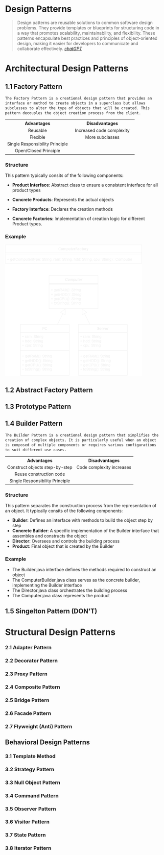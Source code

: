 # **Design Patterns**

> Design patterns are reusable solutions to common software design problems. They provide templates or blueprints for structuring code in a way that promotes scalability, maintainability, and flexibility. These patterns encapsulate best practices and principles of object-oriented design, making it easier for developers to communicate and collaborate effectively. [_chatGPT_](https://chat.openai.com/)

# Architectural Design Patterns

## 1.1 Factory Pattern

    The Factory Pattern is a creational design pattern that provides an interface or method to create objects in a superclass but allows subclasses to alter the type of objects that will be created. This pattern decouples the object creation process from the client.

<div align="center" style="width: 100%;">

<table style="width: 100%;">
    <tr>
        <th style="text-align:center; width:50%">Advantages</th>
        <th style="text-align:center; width:50%">Disadvantages</th>
    </tr>
    <tr>
        <td align="center">Reusable</td>
        <td align="center">Increased code complexity</td>
    </tr>
    <tr>
        <td align="center">Flexible</td>
        <td align="center">More subclasses</td>
    </tr>
    <tr>
        <td align="center">Single Responsibility Principle</td>
        <td align="center"></td>
    </tr>
        <tr>
        <td align="center">Open/Closed Principle</td>
        <td align="center"></td>
    </tr>
</table>

</div>

### Structure

This pattern typically consits of the following components:

-   **Product Interface**: Abstract class to ensure a consistent interface for all product types

-   **Concrete Products**: Represents the actual objects

-   **Factory Interface**: Declares the creation methods

-   **Concrete Factories**: Implementation of creation logic for different Product types.

### Example

![UML Diagramm of the code example for the factory pattern](Assets/FactoryPattern.png)

## 1.2 Abstract Factory Pattern

## 1.3 Prototype Pattern

## 1.4 Builder Pattern

    The Builder Pattern is a creational design pattern that simplifies the creation of complex objects. It is particularly useful when an object is composed of multiple components or requires various configurations to suit different use cases.

<div align="center" style="width: 100%;">

<table style="width: 100%;">
    <tr>
        <th style="text-align:center">Advantages</th>
        <th style="text-align:center">Disadvantages</th>
    </tr>
    <tr>
        <td align="center">Construct objects step-by-step</td>
        <td align="center">Code complexity increases</td>
    </tr>
    <tr>
        <td align="center">Reuse construction code</td>
        <td align="center"></td>
    </tr>
    <tr>
        <td align="center">Single Responsibility Principle</td>
        <td align="center"></td>
    </tr>
</table>

</div>

### Structure

This pattern separates the construction process from the representation of an object. It typically consits of the following components:

-   **Builder**: Defines an interface with methods to build the object step by step
-   **Concrete Builder**: A specific implementation of the Builder interface that assembles and constructs the object
-   **Director**: Oversees and controls the building process
-   **Product**: Final object that is created by the Builder

### Example

-   The Builder.java interface defines the methods required to construct an object
-   The ComputerBuilder.java class serves as the concrete builder, implementing the Builder interface
-   The Director.java class orchestrates the building process
-   The Computer.java class represents the product

## 1.5 Singelton Pattern (DON'T)

# Structural Design Patterns

### 2.1 Adapter Pattern

### 2.2 Decorator Pattern

### 2.3 Proxy Pattern

### 2.4 Composite Pattern

### 2.5 Bridge Pattern

### 2.6 Facade Pattern

### 2.7 Flyweight (Anti) Pattern

## Behavioral Design Patterns

### 3.1 Template Method

### 3.2 Strategy Pattern

### 3.3 Null Object Pattern

### 3.4 Command Pattern

### 3.5 Observer Pattern

### 3.6 Visitor Pattern

### 3.7 State Pattern

### 3.8 Iterator Pattern
